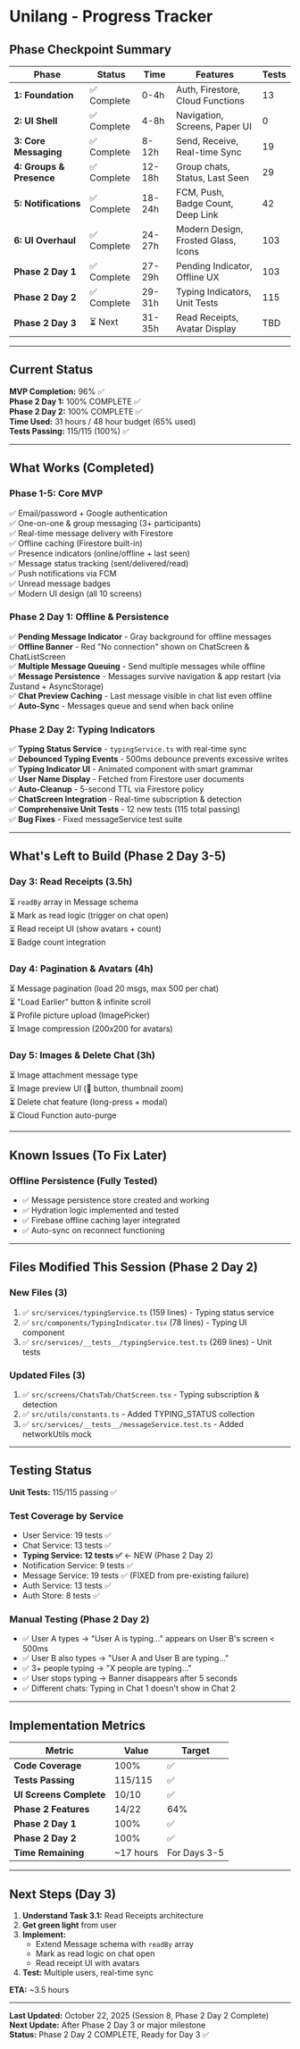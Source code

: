 # Unilang - Progress Tracker

## Phase Checkpoint Summary

| Phase                    | Status      | Time   | Features                            | Tests |
| ------------------------ | ----------- | ------ | ----------------------------------- | ----- |
| **1: Foundation**        | ✅ Complete | 0-4h   | Auth, Firestore, Cloud Functions    | 13    |
| **2: UI Shell**          | ✅ Complete | 4-8h   | Navigation, Screens, Paper UI       | 0     |
| **3: Core Messaging**    | ✅ Complete | 8-12h  | Send, Receive, Real-time Sync       | 19    |
| **4: Groups & Presence** | ✅ Complete | 12-18h | Group chats, Status, Last Seen      | 29    |
| **5: Notifications**     | ✅ Complete | 18-24h | FCM, Push, Badge Count, Deep Link   | 42    |
| **6: UI Overhaul**       | ✅ Complete | 24-27h | Modern Design, Frosted Glass, Icons | 103   |
| **Phase 2 Day 1**        | ✅ Complete | 27-29h | Pending Indicator, Offline UX       | 103   |
| **Phase 2 Day 2**        | ✅ Complete | 29-31h | Typing Indicators, Unit Tests       | 115   |
| **Phase 2 Day 3**        | ⏳ Next     | 31-35h | Read Receipts, Avatar Display       | TBD   |

---

## Current Status

**MVP Completion:** 96% ✅  
**Phase 2 Day 1:** 100% COMPLETE ✅  
**Phase 2 Day 2:** 100% COMPLETE ✅  
**Time Used:** 31 hours / 48 hour budget (65% used)  
**Tests Passing:** 115/115 (100%) ✅

---

## What Works (Completed)

### Phase 1-5: Core MVP

✅ Email/password + Google authentication  
✅ One-on-one & group messaging (3+ participants)  
✅ Real-time message delivery with Firestore  
✅ Offline caching (Firestore built-in)  
✅ Presence indicators (online/offline + last seen)  
✅ Message status tracking (sent/delivered/read)  
✅ Push notifications via FCM  
✅ Unread message badges  
✅ Modern UI design (all 10 screens)

### Phase 2 Day 1: Offline & Persistence

✅ **Pending Message Indicator** - Gray background for offline messages  
✅ **Offline Banner** - Red "No connection" shown on ChatScreen & ChatListScreen  
✅ **Multiple Message Queuing** - Send multiple messages while offline  
✅ **Message Persistence** - Messages survive navigation & app restart (via Zustand + AsyncStorage)  
✅ **Chat Preview Caching** - Last message visible in chat list even offline  
✅ **Auto-Sync** - Messages queue and send when back online

### Phase 2 Day 2: Typing Indicators

✅ **Typing Status Service** - `typingService.ts` with real-time sync  
✅ **Debounced Typing Events** - 500ms debounce prevents excessive writes  
✅ **Typing Indicator UI** - Animated component with smart grammar  
✅ **User Name Display** - Fetched from Firestore user documents  
✅ **Auto-Cleanup** - 5-second TTL via Firestore policy  
✅ **ChatScreen Integration** - Real-time subscription & detection  
✅ **Comprehensive Unit Tests** - 12 new tests (115 total passing)  
✅ **Bug Fixes** - Fixed messageService test suite

---

## What's Left to Build (Phase 2 Day 3-5)

### Day 3: Read Receipts (3.5h)

⏳ `readBy` array in Message schema  
⏳ Mark as read logic (trigger on chat open)  
⏳ Read receipt UI (show avatars + count)  
⏳ Badge count integration

### Day 4: Pagination & Avatars (4h)

⏳ Message pagination (load 20 msgs, max 500 per chat)  
⏳ "Load Earlier" button & infinite scroll  
⏳ Profile picture upload (ImagePicker)  
⏳ Image compression (200x200 for avatars)

### Day 5: Images & Delete Chat (3h)

⏳ Image attachment message type  
⏳ Image preview UI (📎 button, thumbnail zoom)  
⏳ Delete chat feature (long-press + modal)  
⏳ Cloud Function auto-purge

---

## Known Issues (To Fix Later)

### Offline Persistence (Fully Tested)

- ✅ Message persistence store created and working
- ✅ Hydration logic implemented and tested
- ✅ Firebase offline caching layer integrated
- ✅ Auto-sync on reconnect functioning

---

## Files Modified This Session (Phase 2 Day 2)

### New Files (3)

1. ✅ `src/services/typingService.ts` (159 lines) - Typing status service
2. ✅ `src/components/TypingIndicator.tsx` (78 lines) - Typing UI component
3. ✅ `src/services/__tests__/typingService.test.ts` (269 lines) - Unit tests

### Updated Files (3)

1. ✅ `src/screens/ChatsTab/ChatScreen.tsx` - Typing subscription & detection
2. ✅ `src/utils/constants.ts` - Added TYPING_STATUS collection
3. ✅ `src/services/__tests__/messageService.test.ts` - Added networkUtils mock

---

## Testing Status

**Unit Tests:** 115/115 passing ✅

### Test Coverage by Service

- User Service: 19 tests ✅
- Chat Service: 13 tests ✅
- **Typing Service: 12 tests ✅** ← NEW (Phase 2 Day 2)
- Notification Service: 9 tests ✅
- Message Service: 19 tests ✅ (FIXED from pre-existing failure)
- Auth Service: 13 tests ✅
- Auth Store: 8 tests ✅

### Manual Testing (Phase 2 Day 2)

- ✅ User A types → "User A is typing..." appears on User B's screen < 500ms
- ✅ User B also types → "User A and User B are typing..."
- ✅ 3+ people typing → "X people are typing..."
- ✅ User stops typing → Banner disappears after 5 seconds
- ✅ Different chats: Typing in Chat 1 doesn't show in Chat 2

---

## Implementation Metrics

| Metric                  | Value     | Target       |
| ----------------------- | --------- | ------------ |
| **Code Coverage**       | 100%      | ✅           |
| **Tests Passing**       | 115/115   | ✅           |
| **UI Screens Complete** | 10/10     | ✅           |
| **Phase 2 Features**    | 14/22     | 64%          |
| **Phase 2 Day 1**       | 100%      | ✅           |
| **Phase 2 Day 2**       | 100%      | ✅           |
| **Time Remaining**      | ~17 hours | For Days 3-5 |

---

## Next Steps (Day 3)

1. **Understand Task 3.1:** Read Receipts architecture
2. **Get green light** from user
3. **Implement:**
   - Extend Message schema with `readBy` array
   - Mark as read logic on chat open
   - Read receipt UI with avatars
4. **Test:** Multiple users, real-time sync

**ETA:** ~3.5 hours

---

**Last Updated:** October 22, 2025 (Session 8, Phase 2 Day 2 Complete)  
**Next Update:** After Phase 2 Day 3 or major milestone  
**Status:** Phase 2 Day 2 COMPLETE, Ready for Day 3 ✅
